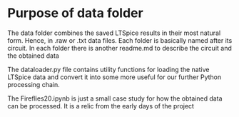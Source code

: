 # Purpose of data folder

The data folder combines the saved LTSpice results
in their most natural form. Hence, in .raw or .txt
data files. Each folder is basically named after its
circuit. In each folder there is another readme.md
to describe the circuit and the obtained data

The dataloader.py file contains utility functions
for loading the native LTSpice data and convert it
into some more useful for our further Python processing
chain. 

The Fireflies20.ipynb is just a small case study
for how the obtained data can be processed. It is a relic from the early days of the project